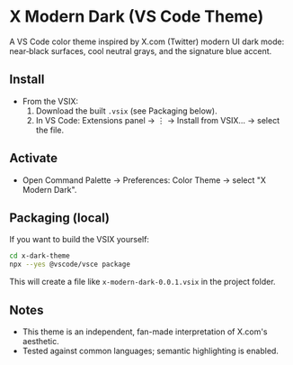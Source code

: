 # X Modern Dark (VS Code Theme)

A VS Code color theme inspired by X.com (Twitter) modern UI dark mode: near‑black surfaces, cool neutral grays, and the signature blue accent.

## Install

- From the VSIX:
  1. Download the built `.vsix` (see Packaging below).
  2. In VS Code: Extensions panel → ⋮ → Install from VSIX… → select the file.

## Activate

- Open Command Palette → Preferences: Color Theme → select "X Modern Dark".

## Packaging (local)

If you want to build the VSIX yourself:

```bash
cd x-dark-theme
npx --yes @vscode/vsce package
```

This will create a file like `x-modern-dark-0.0.1.vsix` in the project folder.

## Notes

- This theme is an independent, fan-made interpretation of X.com's aesthetic.
- Tested against common languages; semantic highlighting is enabled.